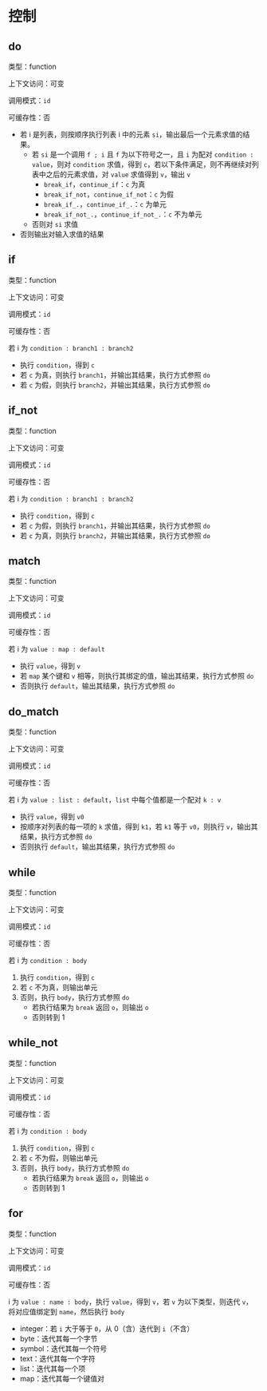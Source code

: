 # 控制

## do

类型：function

上下文访问：可变

调用模式：`id`

可缓存性：否

- 若 i 是列表，则按顺序执行列表 i 中的元素 `si`，输出最后一个元素求值的结果。
  - 若 `si` 是一个调用 `f ; i` 且 `f` 为以下符号之一，且 `i` 为配对 `condition : value`，则对 `condition` 求值，得到 `c`，若以下条件满足，则不再继续对列表中之后的元素求值，对 `value` 求值得到 `v`，输出 `v`
    - `break_if`，`continue_if`：`c` 为真
    - `break_if_not`，`continue_if_not`：`c` 为假
    - `break_if_.`，`continue_if_.`：`c` 为单元
    - `break_if_not_.`，`continue_if_not_.`：`c` 不为单元
  - 否则对 `si` 求值
- 否则输出对输入求值的结果

## if

类型：function

上下文访问：可变

调用模式：`id`

可缓存性：否

若 i 为 `condition : branch1 : branch2`

- 执行 `condition`，得到 `c`
- 若 `c` 为真，则执行 `branch1`，并输出其结果，执行方式参照 `do`
- 若 `c` 为假，则执行 `branch2`，并输出其结果，执行方式参照 `do`

## if_not

类型：function

上下文访问：可变

调用模式：`id`

可缓存性：否

若 i 为 `condition : branch1 : branch2`

- 执行 `condition`，得到 `c`
- 若 `c` 为假，则执行 `branch1`，并输出其结果，执行方式参照 `do`
- 若 `c` 为真，则执行 `branch2`，并输出其结果，执行方式参照 `do`

## match

类型：function

上下文访问：可变

调用模式：`id`

可缓存性：否

若 i 为 `value : map : default`

- 执行 `value`，得到 `v`
- 若 `map` 某个键和 `v` 相等，则执行其绑定的值，输出其结果，执行方式参照 `do`
- 否则执行 `default`，输出其结果，执行方式参照 `do`

## do_match

类型：function

上下文访问：可变

调用模式：`id`

可缓存性：否

若 i 为 `value : list : default`，`list` 中每个值都是一个配对 `k : v`

- 执行 `value`，得到 `v0`
- 按顺序对列表的每一项的 `k` 求值，得到 `k1`，若 `k1` 等于 `v0`，则执行 `v`，输出其结果，执行方式参照 `do`
- 否则执行 `default`，输出其结果，执行方式参照 `do`

## while

类型：function

上下文访问：可变

调用模式：`id`

可缓存性：否

若 i 为 `condition : body`

1. 执行 `condition`，得到 `c`
2. 若 `c` 不为真，则输出单元
3. 否则，执行 `body`，执行方式参照 `do`
   - 若执行结果为 `break` 返回 `o`，则输出 `o`
   - 否则转到 1

## while_not

类型：function

上下文访问：可变

调用模式：`id`

可缓存性：否

若 i 为 `condition : body`

1. 执行 `condition`，得到 `c`
2. 若 `c` 不为假，则输出单元
3. 否则，执行 `body`，执行方式参照 `do`
   - 若执行结果为 `break` 返回 `o`，则输出 `o`
   - 否则转到 1

## for

类型：function

上下文访问：可变

调用模式：`id`

可缓存性：否

i 为 `value : name : body`，执行 `value`，得到 `v`，若 `v` 为以下类型，则迭代 `v`，将对应值绑定到 `name`，然后执行 `body`

- integer：若 `i` 大于等于 `0`，从 0（含）迭代到 `i`（不含）
- byte：迭代其每一个字节
- symbol：迭代其每一个符号
- text：迭代其每一个字符
- list：迭代其每一个项
- map：迭代其每一个键值对
